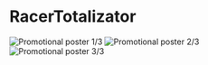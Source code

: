 # RacerTotalizator
![Promotional poster 1/3](https://github.com/VladOliynyk/RacerTotalizator/blob/master/commercial-01.png)
![Promotional poster 2/3](https://github.com/VladOliynyk/RacerTotalizator/blob/master/commercial-02.png)
![Promotional poster 3/3](https://github.com/VladOliynyk/RacerTotalizator/blob/master/commercial-03.png)
